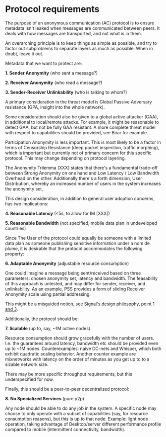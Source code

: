 # Protocol requirements

The purpose of an anonymous communication (AC) protocol is to ensure metadata
isn't leaked when messages are communicated between peers. It deals with how
messages are transported, and not what is in them.

An overarching principle is to keep things as simple as possible, and try to
factor out subproblems to separate layers as much as possible. When in doubt,
leave it out.

Metadata that we want to protect are:

**1. Sender Anonymity** (who sent a message?)

**2. Receiver Anonymity** (who read a message?)

**3. Sender-Receiver Unlinkability** (who is talking to whom?)

A primary consideration in the threat model is Global Passive Adversary 
resistance (GPA, insight into the whole network).

Some consideration should also be given to a global active attacker (GAA), in
additional to local/remote attacks. For example, it might be reasonable to
detect GAA, but not be fully GAA resistant. A more complete threat model with
respect to capabilities should be provided, see Briar for example.

Participation Anonymity is less important. This is most likely to be a factor in
terms of Censorship Resistance (deep packet inspection, traffic morphing), which
is important but currently not of primary concern for this specific protocol.
This may change depending on protocol layering.

The Anonymity Trilemma [XXX] states that there's a fundamental trade-off between
Strong Anonymity on one hand and Low Latency / Low Bandwidth Overhead on the
other. Additionally there's a forth dimension, User Distribution, whereby an
increased number of users in the system increases the anonymity set.

This design consideration, in addition to general user adoption concerns, has
two implications:

**4. Reasonable Latency** (<5s, to allow for IM [XXX])

**5. Reasonable Bandwidth** (not specified, mobile data plan in undeveloped countries)

Since The User of the protocol could equally be someone with a limited data plan
as someone publishing sensitive information under a nom de plume, it is
desirable that the protocol accommodates the following property:

**6. Adaptable Anonymity** (adjustable resource consumption)

One could imagine a message being sent/received based on three parameters:
chosen anonymity set, latency and bandwidth. The feasability of this approach is
untested, and may differ for sender, receiver, and unlinkability. As an example,
PSS provides a form of sliding Receiver Anonymity scale using partial
addressing.

This might be a misguided notion,
see
[Signal's design philosophy, point 1 and 3](https://github.com/signalapp/Signal-Android/blob/master/CONTRIBUTING.md#development-ideology).

Additionally, the protocol should be:

**7. Scalable** (up to, say, ~1M active nodes)

Resource consumption should grow gracefully with the number of users. I.e. the
guarantees around latency, bandwidth etc should be provided even up to ~1M
nodes. Counterexamples: naive DC-nets and Whisper, which both exhibit quadratic
scaling behavior. Another counter example are mixnetworks with latency on the
order of minutes as you get up to to a sizable network size.

There may be more specific throughput requirements, but this underspecified for
now.

Finally, this should be a peer-to-peer decentralized protocol:

**8. No Specialized Services** (pure p2p)

Any node should be able to do any job in the system. A specific node may choose
to only operate with a subset of capabilities (say, for resource consumption
reasons), but this is up to that node. Example: light node operation, taking
advantage of Desktop/server different performance profile compared to mobile
(intermittent connectivity, bandwidth).
